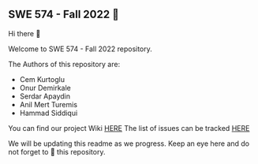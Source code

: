 ## SWE 574 - Fall 2022 :rocket:

Hi there :wave:

Welcome to SWE 574 - Fall 2022 repository.

The Authors of this repository are:
- Cem Kurtoglu
- Onur Demirkale
- Serdar Apaydin
- Anil Mert Turemis
- Hammad Siddiqui

You can find our project Wiki [HERE](https://github.com/cemkurtoglu/bounswe574-2023/wiki)
The list of issues can be tracked [HERE](https://github.com/cemkurtoglu/bounswe574-2023/issues)

We will be updating this readme as we progress. Keep an eye here and do not forget to :star2: this repository. 
